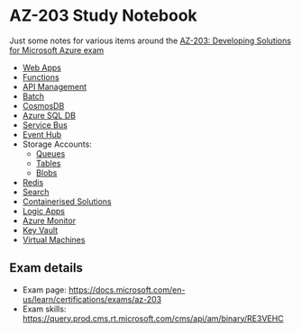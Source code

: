 # AZ-203 Study Notebook

Just some notes for various items around the
[AZ-203: Developing Solutions for Microsoft Azure exam](https://docs.microsoft.com/en-au/learn/certifications/exams/az-203?wt.mc_id=learningredirect_certs-web-wwl)

* [Web Apps](WebApps.md)
* [Functions](Functions.md)
* [API Management](APIM.md)
* [Batch](Batch.md)
* [CosmosDB](Cosmos.md)
* [Azure SQL DB](SqlServer.md)
* [Service Bus](ServiceBus.md)
* [Event Hub](EventHub.md)
* Storage Accounts:
    * [Queues](Queues.md)
    * [Tables](Tables.md)
    * [Blobs](Blobs.md)
* [Redis](Redis.md)
* [Search](Search.md)
* [Containerised Solutions](ContainerSolutions.md)
* [Logic Apps](LogicApps.md)
* [Azure Monitor](Monitor.md)
* [Key Vault](KeyVault.md)
* [Virtual Machines](VM.md)

## Exam details

- Exam page: https://docs.microsoft.com/en-us/learn/certifications/exams/az-203
- Exam skills: https://query.prod.cms.rt.microsoft.com/cms/api/am/binary/RE3VEHC
